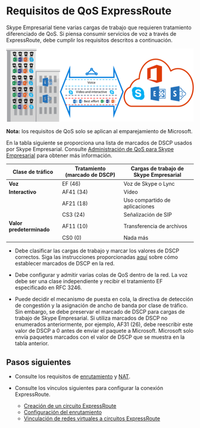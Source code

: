 <properties
   pageTitle="Requisitos de QoS para ExpressRoute | Microsoft Azure"
   description="En esta página se proporcionan requisitos detallados para configurar y administrar QoS para circuitos ExpressRoute."
   documentationCenter="na"
   services="expressroute"
   authors="cherylmc"
   manager="carolz"
   editor=""/>
<tags
   ms.service="expressroute"
   ms.devlang="na"
   ms.topic="get-started-article"
   ms.tgt_pltfrm="na"
   ms.workload="infrastructure-services"
   ms.date="10/06/2015"
   ms.author="cherylmc"/>

# Requisitos de QoS ExpressRoute

Skype Empresarial tiene varias cargas de trabajo que requieren tratamiento diferenciado de QoS. Si piensa consumir servicios de voz a través de ExpressRoute, debe cumplir los requisitos descritos a continuación.

![](./media/expressroute-qos/expressroute-qos.png)

**Nota:** los requisitos de QoS solo se aplican al emparejamiento de Microsoft.

En la tabla siguiente se proporciona una lista de marcados de DSCP usados por Skype Empresarial. Consulte [Administración de QoS para Skype Empresarial](https://technet.microsoft.com/library/gg405409.aspx) para obtener más información.

| **Clase de tráfico** | **Tratamiento (marcado de DSCP)** | **Cargas de trabajo de Skype Empresarial** |
|---|---|---|
| **Voz** | EF (46) | Voz de Skype o Lync |
| **Interactivo** | AF41 (34) | Vídeo |
| | AF21 (18) | Uso compartido de aplicaciones | 
| | CS3 (24) | Señalización de SIP |
| **Valor predeterminado** | AF11 (10) | Transferencia de archivos|
| | CS0 (0) | Nada más| 


- Debe clasificar las cargas de trabajo y marcar los valores de DSCP correctos. Siga las instrucciones proporcionadas [aquí](https://technet.microsoft.com/library/gg405409.aspx) sobre cómo establecer marcados de DSCP en la red.

- Debe configurar y admitir varias colas de QoS dentro de la red. La voz debe ser una clase independiente y recibir el tratamiento EF especificado en RFC 3246.

- Puede decidir el mecanismo de puesta en cola, la directiva de detección de congestión y la asignación de ancho de banda por clase de tráfico. Sin embargo, se debe preservar el marcado de DSCP para cargas de trabajo de Skype Empresarial. Si utiliza marcados de DSCP no enumerados anteriormente, por ejemplo, AF31 (26), debe reescribir este valor de DSCP a 0 antes de enviar el paquete a Microsoft. Microsoft solo envía paquetes marcados con el valor de DSCP que se muestra en la tabla anterior.

## Pasos siguientes

- Consulte los requisitos de [enrutamiento](expressroute-routing.md) y [NAT](expressroute-nat.md).
- Consulte los vínculos siguientes para configurar la conexión ExpressRoute.

	- [Creación de un circuito ExpressRoute](expressroute-howto-circuit-classic.md)
	- [Configuración del enrutamiento](expressroute-howto-routing-classic.md)
	- [Vinculación de redes virtuales a circuitos ExpressRoute](expressroute-howto-linkvnet-classic.md)

<!---HONumber=Oct15_HO3-->